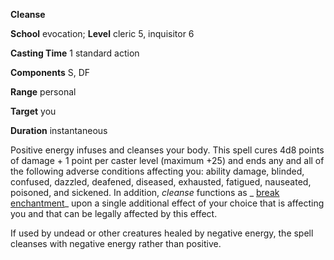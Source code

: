  **Cleanse**

**School** evocation; **Level** cleric 5, inquisitor 6

**Casting Time** 1 standard action

**Components** S, DF

**Range** personal

**Target** you

**Duration** instantaneous

Positive energy infuses and cleanses your body. This spell cures 4d8 points of damage + 1 point per caster level (maximum +25) and ends any and all of the following adverse conditions affecting you: ability damage, blinded, confused, dazzled, deafened, diseased, exhausted, fatigued, nauseated, poisoned, and sickened. In addition, _cleanse_ functions as _ [break enchantment](../../spells/breakEnchantment#_break-enchantment)_ upon a single additional effect of your choice that is affecting you and that can be legally affected by this effect.

If used by undead or other creatures healed by negative energy, the spell cleanses with negative energy rather than positive.

